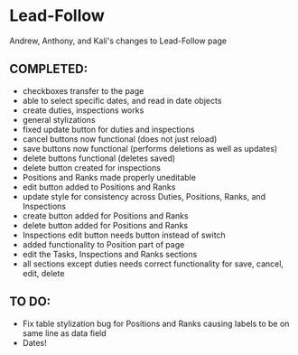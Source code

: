 # Lead-Follow
Andrew, Anthony, and Kali's changes to Lead-Follow page

## COMPLETED:
- checkboxes transfer to the page
- able to select specific dates, and read in date objects
- create duties, inspections works
- general stylizations
- fixed update button for duties and inspections
- cancel buttons now functional (does not just reload)
- save buttons now functional (performs deletions as well as updates)
- delete buttons functional (deletes saved)
- delete button created for inspections
- Positions and Ranks made properly uneditable
- edit button added to Positions and Ranks
- update style for consistency across Duties, Positions, Ranks, and Inspections
- create button added for Positions and Ranks
- delete button added for Positions and Ranks
- Inspections edit button needs button instead of switch
- added functionality to Position part of page
- edit the Tasks, Inspections  and Ranks sections
- all sections except duties needs correct functionality for save, cancel, edit, delete

## TO DO:
- Fix table stylization bug for Positions and Ranks causing labels to be on same line as data field
- Dates!
